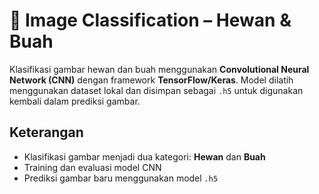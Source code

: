 # 🧠 Image Classification – Hewan & Buah

Klasifikasi gambar hewan dan buah menggunakan **Convolutional Neural Network (CNN)** dengan framework **TensorFlow/Keras**. Model dilatih menggunakan dataset lokal dan disimpan sebagai `.h5` untuk digunakan kembali dalam prediksi gambar.

## Keterangan 

- Klasifikasi gambar menjadi dua kategori: **Hewan** dan **Buah**
- Training dan evaluasi model CNN
- Prediksi gambar baru menggunakan model `.h5`


